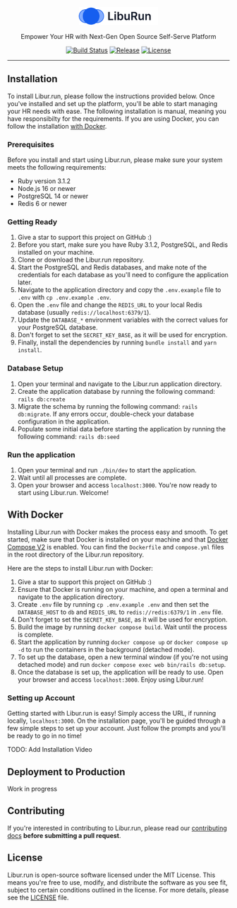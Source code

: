 <p align="center">
  <a href="https://libur.run" target="_blank">
    <picture>
      <source media="(prefers-color-scheme: dark)" srcset="https://raw.githubusercontent.com/maful/libur.run/HEAD/.github/logo-dark.svg">
      <source media="(prefers-color-scheme: light)" srcset="https://raw.githubusercontent.com/maful/libur.run/HEAD/.github/logo-light.svg">
      <img alt="Libur.run" src="https://raw.githubusercontent.com/maful/libur.run/HEAD/.github/logo-light.svg" width="180" height="41" style="max-width: 100%;">
    </picture>
  </a>
</p>

<p align="center">
  Empower Your HR with Next-Gen Open Source Self-Serve Platform
</p>

<p align="center">
  <a href="https://github.com/maful/libur.run/actions"><img alt="Build Status" src="https://img.shields.io/github/actions/workflow/status/maful/libur.run/ci.yml?branch=main"></a>
  <a href="https://github.com/maful/libur.run/releases"><img alt="Release" src="https://img.shields.io/github/v/release/maful/libur.run?include_prereleases&sort=semver"></a>
  <a href="https://github.com/maful/libur.run/blob/main/LICENSE"><img alt="License" src="https://img.shields.io/github/license/maful/libur.run"></a>
</p>

------

## Installation

To install Libur.run, please follow the instructions provided below. Once you've installed and set up the platform, you'll be able to start managing your HR needs with ease. The following installation is manual, meaning you have responsibilty for the requirements. If you are using Docker, you can follow the installation [with Docker](#with-docker).

### Prerequisites

Before you install and start using Libur.run, please make sure your system meets the following requirements:

- Ruby version 3.1.2
- Node.js 16 or newer
- PostgreSQL 14 or newer
- Redis 6 or newer

### Getting Ready
1. Give a star to support this project on GitHub :)
1. Before you start, make sure you have Ruby 3.1.2, PostgreSQL, and Redis installed on your machine.
1. Clone or download the Libur.run repository.
1. Start the PostgreSQL and Redis databases, and make note of the credentials for each database as you'll need to configure the application later.
1. Navigate to the application directory and copy the `.env.example` file to `.env` with `cp .env.example .env`.
1. Open the `.env` file and change the `REDIS_URL` to your local Redis database (usually `redis://localhost:6379/1`).
1. Update the `DATABASE_*` environment variables with the correct values for your PostgreSQL database.
1. Don't forget to set the `SECRET_KEY_BASE`, as it will be used for encryption.
1. Finally, install the dependencies by running `bundle install` and `yarn install`.

### Database Setup

1. Open your terminal and navigate to the Libur.run application directory.
1. Create the application database by running the following command: `rails db:create`
1. Migrate the schema by running the following command: `rails db:migrate`. If any errors occur, double-check your database configuration in the application.
1. Populate some initial data before starting the application by running the following command: `rails db:seed`

### Run the application

1. Open your terminal and run `./bin/dev` to start the application.
1. Wait until all processes are complete.
1. Open your browser and access `localhost:3000`. You're now ready to start using Libur.run. Welcome!

## With Docker

Installing Libur.run with Docker makes the process easy and smooth. To get started, make sure that Docker is installed on your machine and that [Docker Compose V2](https://www.docker.com/blog/announcing-compose-v2-general-availability/) is enabled. You can find the `Dockerfile` and `compose.yml` files in the root directory of the Libur.run repository.

Here are the steps to install Libur.run with Docker:

1. Give a star to support this project on GitHub :)
1. Ensure that Docker is running on your machine, and open a terminal and navigate to the application directory.
1. Create `.env` file by running `cp .env.example .env` and then set the `DATABASE_HOST` to `db` and `REDIS_URL` to `redis://redis:6379/1` in `.env` file.
1. Don't forget to set the `SECRET_KEY_BASE`, as it will be used for encryption.
1. Build the image by running `docker compose build`. Wait until the process is complete.
1. Start the application by running `docker compose up` or `docker compose up -d` to run the containers in the background (detached mode).
1. To set up the database, open a new terminal window (if you're not using detached mode) and run `docker compose exec web bin/rails db:setup`.
1. Once the database is set up, the application will be ready to use. Open your browser and access `localhost:3000`. Enjoy using Libur.run!

### Setting up Account

Getting started with Libur.run is easy! Simply access the URL, if running locally, `localhost:3000`. On the installation page, you'll be guided through a few simple steps to set up your account. Just follow the prompts and you'll be ready to go in no time!

TODO: Add Installation Video

## Deployment to Production

Work in progress

## Contributing

If you're interested in contributing to Libur.run, please read our [contributing docs](https://github.com/maful/libur.run/blob/main/.github/CONTRIBUTING.md) **before submitting a pull request**.

## License

Libur.run is open-source software licensed under the MIT License. This means you're free to use, modify, and distribute the software as you see fit, subject to certain conditions outlined in the license. For more details, please see the [LICENSE](https://github.com/maful/libur.run/blob/main/LICENSE) file.
